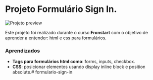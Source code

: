 # Projeto Formulário Sign In.


![Projeto preview](https://github.com/higormarcelino13/sign-in/blob/main/Captura%20da%20Web_4-10-2021_142953_.jpeg?raw=true)


Este projeto foi realizado durante o curso **Fronstart** com o objetivo de aprender a entender: html e css para formulários. 


### Aprendizados

- **Tags para formulários html como**: forms, inputs, checkbox.
- **CSS**: posicionar elementos usando display inline block e position absolute.#   f o r m u l a r i o - s i g n - i n  
 